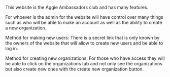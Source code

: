 This website is the Aggie Ambassadors club and has many features.

For whoever is the admin for the website will have control over many things such as who will be able to make an account as well as the ability to create a new organization.

Method for making new users:
    There is a secret link that is only known by the owners of the website that will allow to create new users and be able to log in.

Method for creating new organizations:
    For those who have access they will be able to click on the organizations tab and not only see the organizations but also create new ones with the create new organization button.